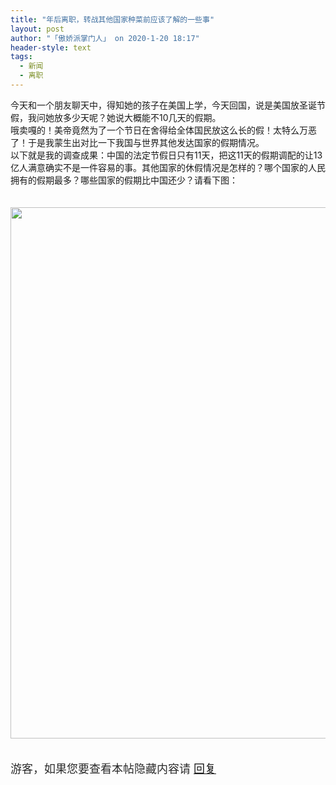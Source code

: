 ```yaml
---
title: "年后离职，转战其他国家种菜前应该了解的一些事"
layout: post
author: "「傲娇派掌门人」 on 2020-1-20 18:17"
header-style: text
tags:
  - 新闻
  - 离职
---
```


<head>
 <script type="text/javascript">replyreload += ',' + 6022608;</script>
</head>
<body>
 今天和一个朋友聊天中，得知她的孩子在美国上学，今天回国，说是美国放圣诞节假，我问她放多少天呢？她说大概能不10几天的假期。
 <br> 哦卖嘎的！美帝竟然为了一个节日在舍得给全体国民放这么长的假！太特么万恶了！于是我蒙生出对比一下我国与世界其他发达国家的假期情况。
 <br> 以下就是我的调查成果：中国的法定节假日只有11天，把这11天的假期调配的让13亿人满意确实不是一件容易的事。其他国家的休假情况是怎样的？哪个国家的人民拥有的假期最多？哪些国家的假期比中国还少？请看下图：
 <br> 
 <br> 
 <br> 
 <ignore_js_op> 
  <img aid="1328487" src="https://bbs.boniu123.cc/data/attachment/forum/202001/20/134846j5fyvjxurfbrbhun.png" zoomfile="data/attachment/forum/202001/20/134846j5fyvjxurfbrbhun.png" file="data/attachment/forum/202001/20/134846j5fyvjxurfbrbhun.png" width="850" inpost="1"> 
  <div class="tip tip_4 aimg_tip" id="aimg_1328487_menu" style="position: absolute; display: none" disautofocus="true"> 
   <div class="xs0"> 
    <p><strong>@@@@.PNG</strong> <em class="xg1">(266.13 KB, 下载次数: 0)</em></p> 
    <p> <a href="forum.php?mod=attachment&amp;aid=MTMyODQ4N3wwYzU4OGNlYXwxNTc5NTE1ODIxfDB8NTU0Mjg0&amp;nothumb=yes" target="_blank">下载附件</a> &nbsp;<a href="javascript:;" onclick="showWindow(this.id, this.getAttribute('url'), 'get', 0);" id="savephoto_1328487" url="home.php?mod=spacecp&amp;ac=album&amp;op=saveforumphoto&amp;aid=1328487&amp;handlekey=savephoto_1328487">保存到相册</a> </p> 
    <p class="xg1 y"><span title="2020-1-20 13:48">4&nbsp;小时前</span> 上传</p> 
   </div> 
   <div class="tip_horn"></div> 
  </div> 
 </ignore_js_op> 
 <br> 
 <br> 
 <br> 
 <div align="left"> 
  <font style="color:rgb(43, 43, 43)"><font style="background-color:rgb(249, 249, 249)"><font face="helvetica, verdana, san-serif"><font style="font-size:18px"> 
      <div class="locked">
        游客，如果您要查看本帖隐藏内容请 
       <a href="forum.php?mod=post&amp;action=reply&amp;fid=2&amp;tid=554284" onclick="showWindow('reply', this.href)">回复</a> 
      </div></font></font></font></font> 
 </div>
 <br>
</body>


